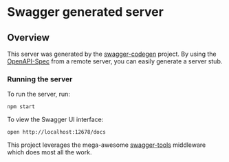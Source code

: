 # Swagger generated server 

## Overview
This server was generated by the [swagger-codegen](https://github.com/swagger-api/swagger-codegen) project.  By using the [OpenAPI-Spec](https://github.com/OAI/OpenAPI-Specification) from a remote server, you can easily generate a server stub.

### Running the server
To run the server, run:

```
npm start
```

To view the Swagger UI interface:

```
open http://localhost:12678/docs
```

This project leverages the mega-awesome [swagger-tools](https://github.com/apigee-127/swagger-tools) middleware which does most all the work.
